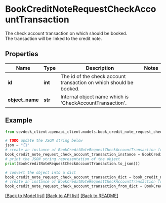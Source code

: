# BookCreditNoteRequestCheckAccountTransaction

The check account transaction on which should be booked.<br>      The transaction will be linked to the credit note.

## Properties

Name | Type | Description | Notes
------------ | ------------- | ------------- | -------------
**id** | **int** | The id of the check account transaction on which should be booked. | 
**object_name** | **str** | Internal object name which is &#39;CheckAccountTransaction&#39;. | 

## Example

```python
from sevdesk_client.openapi_client.models.book_credit_note_request_check_account_transaction import BookCreditNoteRequestCheckAccountTransaction

# TODO update the JSON string below
json = "{}"
# create an instance of BookCreditNoteRequestCheckAccountTransaction from a JSON string
book_credit_note_request_check_account_transaction_instance = BookCreditNoteRequestCheckAccountTransaction.from_json(json)
# print the JSON string representation of the object
print(BookCreditNoteRequestCheckAccountTransaction.to_json())

# convert the object into a dict
book_credit_note_request_check_account_transaction_dict = book_credit_note_request_check_account_transaction_instance.to_dict()
# create an instance of BookCreditNoteRequestCheckAccountTransaction from a dict
book_credit_note_request_check_account_transaction_from_dict = BookCreditNoteRequestCheckAccountTransaction.from_dict(book_credit_note_request_check_account_transaction_dict)
```
[[Back to Model list]](../README.md#documentation-for-models) [[Back to API list]](../README.md#documentation-for-api-endpoints) [[Back to README]](../README.md)


